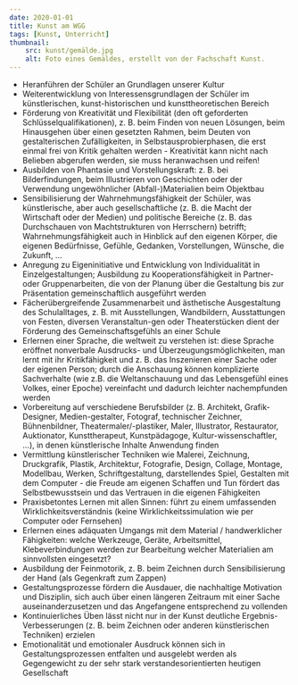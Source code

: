 ```yaml
---
date: 2020-01-01
title: Kunst am WGG
tags: [Kunst, Unterricht]
thumbnail: 
    src: kunst/gemälde.jpg
    alt: Foto eines Gemäldes, erstellt von der Fachschaft Kunst.
---
```

<ul>
    <li>
        Heranführen der Schüler an Grundlagen unserer Kultur
    </li>
    <li>
        Weiterentwicklung von Interessensgrundlagen der Schüler im künstlerischen, kunst-historischen und kunsttheoretischen Bereich
    </li>
    <li>
        Förderung von Kreativität und Flexibilität (den oft geforderten Schlüsselqualifikationen), z. B. beim Finden von neuen Lösungen, beim Hinausgehen über einen gesetzten Rahmen, beim Deuten von gestalterischen Zufälligkeiten, in Selbstausprobierphasen, die erst einmal frei von Kritik gehalten werden - Kreativität kann nicht nach Belieben abgerufen werden, sie muss heranwachsen und reifen!
    </li>
    <li>
        Ausbilden von Phantasie und Vorstellungskraft: z. B. bei Bilderfindungen, beim Illustrieren von Geschichten oder der Verwendung ungewöhnlicher (Abfall-)Materialien beim Objektbau
    </li>
    <li>
        Sensibilisierung der Wahrnehmungsfähigkeit der Schüler, was künstlerische, aber auch gesellschaftliche (z. B. die Macht der Wirtschaft oder der Medien) und politische Bereiche (z. B. das Durchschauen von Machtstrukturen von Herrschern) betrifft; Wahrnehmungsfähigkeit auch in Hinblick auf den eigenen Körper, die eigenen Bedürfnisse, Gefühle, Gedanken, Vorstellungen, Wünsche, die Zukunft, ...
    </li>
    <li>
        Anregung zu Eigeninitiative und Entwicklung von Individualität in Einzelgestaltungen; Ausbildung zu Kooperationsfähigkeit in Partner- oder Gruppenarbeiten, die von der Planung über die Gestaltung bis zur Präsentation gemeinschaftlich ausgeführt werden
    </li>
    <li>
        Fächerübergreifende Zusammenarbeit und ästhetische Ausgestaltung des Schulalltages, z. B. mit Ausstellungen, Wandbildern, Ausstattungen von Festen, diversen Veranstaltun-gen oder Theaterstücken dient der Förderung des Gemeinschaftsgefühls an einer Schule
    </li>
    <li>
        Erlernen einer Sprache, die weltweit zu verstehen ist: diese Sprache eröffnet nonverbale Ausdrucks- und Überzeugungsmöglichkeiten, man lernt mit ihr Kritikfähigkeit und z. B. das Inszenieren einer Sache oder der eigenen Person; durch die Anschauung können komplizierte Sachverhalte (wie z.B. die Weltanschauung und das Lebensgefühl eines Volkes, einer Epoche) vereinfacht und dadurch leichter nachempfunden werden
    </li>
    <li>
        Vorbereitung auf verschiedene Berufsbilder (z. B. Architekt, Grafik-Designer, Medien-gestalter, Fotograf, technischer Zeichner, Bühnenbildner, Theatermaler/-plastiker, Maler, Illustrator, Restaurator, Auktionator, Kunsttherapeut, Kunstpädagoge, Kultur-wissenschaftler, ...), in denen künstlerische Inhalte Anwendung finden
    </li>
    <li>
        Vermittlung künstlerischer Techniken wie Malerei, Zeichnung, Druckgrafik, Plastik, Architektur, Fotografie, Design, Collage, Montage, Modellbau, Werken, Schriftgestaltung, darstellendes Spiel, Gestalten mit dem Computer - die Freude am eigenen Schaffen und Tun fördert das Selbstbewusstsein und das Vertrauen in die eigenen Fähigkeiten
    </li>
    <li>
        Praxisbetontes Lernen mit allen Sinnen: führt zu einem umfassenden Wirklichkeitsverständnis (keine Wirklichkeitssimulation wie per Computer oder Fernsehen)
    </li>
    <li>
        Erlernen eines adäquaten Umgangs mit dem Material / handwerklicher Fähigkeiten: welche Werkzeuge, Geräte, Arbeitsmittel, Klebeverbindungen werden zur Bearbeitung welcher Materialien am sinnvollsten eingesetzt?
    </li>
    <li>
        Ausbildung der Feinmotorik, z. B. beim Zeichnen durch Sensibilisierung der Hand (als Gegenkraft zum Zappen)
    </li>
    <li>
        Gestaltungsprozesse fördern die Ausdauer, die nachhaltige Motivation und Disziplin, sich auch über einen längeren Zeitraum mit einer Sache auseinanderzusetzen und das Angefangene entsprechend zu vollenden
    </li>
    <li>
        Kontinuierliches Üben lässt nicht nur in der Kunst deutliche Ergebnis-Verbesserungen (z. B. beim Zeichnen oder anderen künstlerischen Techniken) erzielen
    </li>
    <li>
        Emotionalität und emotionaler Ausdruck können sich in Gestaltungsprozessen entfalten und ausgelebt werden als Gegengewicht zu der sehr stark verstandesorientierten heutigen Gesellschaft
    </li>
</ul>
